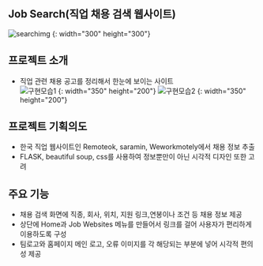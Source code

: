 ## Job Search(직업 채용 검색 웹사이트)
  ![searchimg](https://github.com/jaeiko/web-scraper-project/assets/162958493/14d29430-342e-43bb-8d1d-b4a86e5109e0) {: width="300" height="300"}

## 프로젝트 소개   
- 직업 관련 채용 공고를 정리해서 한눈에 보이는 사이트
<br/>![구현모습1](https://github.com/jaeiko/web-scraper-project/assets/162958493/c01d09a4-9297-47f7-886d-13d578797432) {: width="350" height="200"}
![구현모습2](https://github.com/jaeiko/web-scraper-project/assets/162958493/490837f3-2787-464e-a733-6ea0eb46627e) {: width="350" height="200"}

## 프로젝트 기획의도
- 한국 직업 웹사이트인 Remoteok, saramin, Weworkmotely에서 채용 정보 추출
- FLASK, beautiful soup, css를 사용하여 정보뿐만이 아닌 시각적 디자인 또한 고려

## 주요 기능 

- 채용 검색 화면에 직종, 회사, 위치, 지원 링크,연봉이나 조건 등 채용 정보 제공
- 상단에 Home과 Job Websites 메뉴를 만들어서 링크를 걸어 사용자가 편리하게 이용하도록 구성
- 팀로고와 홈페이지 메인 로고, 오류 이미지를 각 해당되는 부분에 넣어 시각적 편의성 제공
